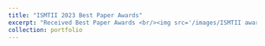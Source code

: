 ```yaml
---
title: "ISMTII 2023 Best Paper Awards"
excerpt: "Received Best Paper Awards <br/><img src='/images/ISMTII awardsfull.jpeg'>"
collection: portfolio
---
```



